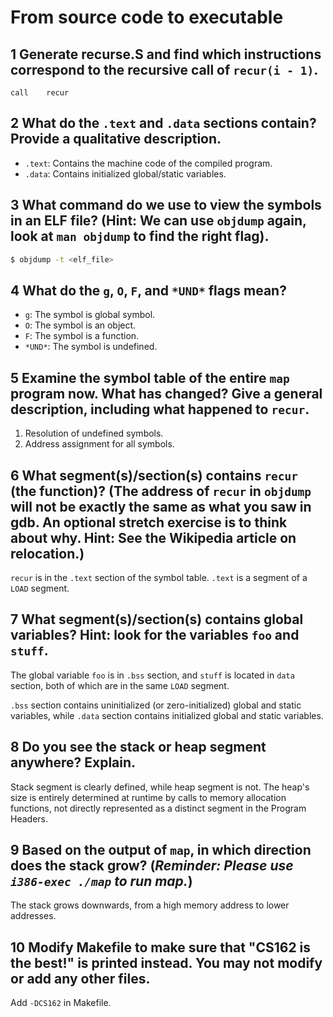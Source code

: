 # From source code to executable

## 1 Generate recurse.S and find which instructions correspond to the recursive call of `recur(i - 1)`.

```assembly
call	recur 
```

## 2 What do the `.text` and `.data` sections contain? Provide a qualitative description.

* `.text`: Contains the machine code of the compiled program.
* `.data`: Contains initialized global/static variables.

## 3 What command do we use to view the symbols in an ELF file? (Hint: We can use `objdump` again, look at `man objdump` to find the right flag).

```bash
$ objdump -t <elf_file>
```

## 4 What do the `g`, `O`, `F`, and `*UND*` flags mean?

* `g`: The symbol is global symbol.
* `O`: The symbol is an object.
* `F`: The symbol is a function.
* `*UND*`: The symbol is undefined.

## 5 Examine the symbol table of the entire `map` program now. What has changed? Give a general description, including what happened to `recur`.

1. Resolution of undefined symbols.
2. Address assignment for all symbols.

## 6 What segment(s)/section(s) contains `recur` (the function)? (The address of `recur` in `objdump` will not be exactly the same as what you saw in gdb. An optional stretch exercise is to think about why. Hint: See the Wikipedia article on relocation.)

`recur` is in the `.text` section of the symbol table. `.text` is a segment of a `LOAD` segment.

## 7 What segment(s)/section(s) contains global variables? Hint: look for the variables `foo` and `stuff`.

The global variable `foo` is in `.bss` section, and `stuff` is located in `data` section, both of which are in the same `LOAD` segment.

`.bss` section contains uninitialized (or zero-initialized) global and static variables, while `.data` section contains initialized global and static variables.

## 8 Do you see the stack or heap segment anywhere? Explain.

Stack segment is clearly defined, while heap segment is not. The heap's size is entirely determined at runtime by calls to memory allocation functions, not directly represented as a distinct segment in the Program Headers.

## 9 Based on the output of `map`, in which direction does the stack grow? (*Reminder: Please use `i386-exec ./map` to run map.*)

The stack grows downwards, from a high memory address to lower addresses.

## 10 Modify Makefile to make sure that "CS162 is the best!" is printed instead. You may not modify or add any other files.

Add `-DCS162` in Makefile.